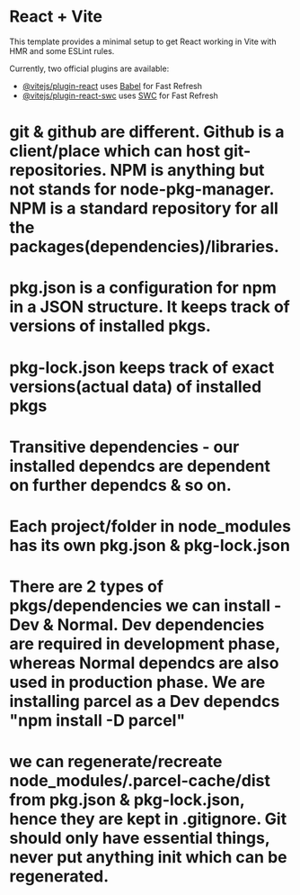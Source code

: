 # React + Vite

This template provides a minimal setup to get React working in Vite with HMR and some ESLint rules.

Currently, two official plugins are available:

- [@vitejs/plugin-react](https://github.com/vitejs/vite-plugin-react/blob/main/packages/plugin-react/README.md) uses [Babel](https://babeljs.io/) for Fast Refresh
- [@vitejs/plugin-react-swc](https://github.com/vitejs/vite-plugin-react-swc) uses [SWC](https://swc.rs/) for Fast Refresh

<!-- ---------------------------------------------------------------------------------- -->
# git & github are different. Github is a client/place which can host git-repositories. NPM is anything but not stands for node-pkg-manager. NPM is a standard repository for all the packages(dependencies)/libraries.

# pkg.json is a configuration for npm in a JSON structure. It keeps track of versions of installed pkgs.
# pkg-lock.json keeps track of exact versions(actual data) of installed pkgs 

# Transitive dependencies - our installed dependcs are dependent on further dependcs & so on.
# Each project/folder in node_modules has its own pkg.json & pkg-lock.json

# There are 2 types of pkgs/dependencies we can install - Dev & Normal. Dev dependencies are required in development phase, whereas Normal dependcs are also used in production phase. We are installing parcel as a Dev dependcs  "npm install -D parcel"

# we can regenerate/recreate node_modules/.parcel-cache/dist from pkg.json & pkg-lock.json, hence they are kept in .gitignore. Git should only have essential things, never put anything init which can be regenerated.


